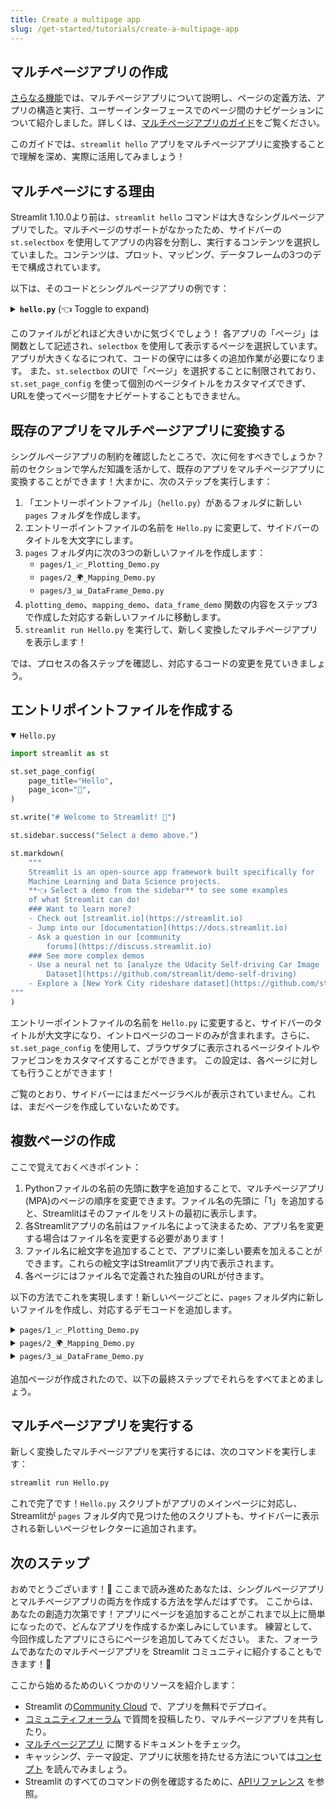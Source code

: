 ```yaml
---
title: Create a multipage app
slug: /get-started/tutorials/create-a-multipage-app
---
```


## マルチページアプリの作成

[さらなる機能](/contents/get-started/fundamentals/additional-features.md)では、マルチページアプリについて説明し、ページの定義方法、アプリの構造と実行、ユーザーインターフェースでのページ間のナビゲーションについて紹介しました。詳しくは、[マルチページアプリのガイド](/contents/develop/concepts/multipage-apps.md)をご覧ください。

このガイドでは、`streamlit hello` アプリをマルチページアプリに変換することで理解を深め、実際に活用してみましょう！

## マルチページにする理由

Streamlit 1.10.0より前は、`streamlit hello` コマンドは大きなシングルページアプリでした。マルチページのサポートがなかったため、サイドバーの `st.selectbox` を使用してアプリの内容を分割し、実行するコンテンツを選択していました。コンテンツは、プロット、マッピング、データフレームの3つのデモで構成されています。

以下は、そのコードとシングルページアプリの例です：

<details>

<summary><b><code>hello.py</code></b> (👈 Toggle to expand)</summary> 

```python
import streamlit as st

def intro():
    import streamlit as st

    st.write("# Welcome to Streamlit! 👋")
    st.sidebar.success("Select a demo above.")

    st.markdown(
        """
        Streamlit is an open-source app framework built specifically for
        Machine Learning and Data Science projects.

        **👈 Select a demo from the dropdown on the left** to see some examples
        of what Streamlit can do!

        ### Want to learn more?

        - Check out [streamlit.io](https://streamlit.io)
        - Jump into our [documentation](https://docs.streamlit.io)
        - Ask a question in our [community
          forums](https://discuss.streamlit.io)

        ### See more complex demos

        - Use a neural net to [analyze the Udacity Self-driving Car Image
          Dataset](https://github.com/streamlit/demo-self-driving)
        - Explore a [New York City rideshare dataset](https://github.com/streamlit/demo-uber-nyc-pickups)
    """
    )

def mapping_demo():
    import streamlit as st
    import pandas as pd
    import pydeck as pdk

    from urllib.error import URLError

    st.markdown(f"# {list(page_names_to_funcs.keys())[2]}")
    st.write(
        """
        This demo shows how to use
[`st.pydeck_chart`](https://docs.streamlit.io/develop/api-reference/charts/st.pydeck_chart)
to display geospatial data.
"""
    )

    @st.cache_data
    def from_data_file(filename):
        url = (
            "http://raw.githubusercontent.com/streamlit/"
            "example-data/master/hello/v1/%s" % filename
        )
        return pd.read_json(url)

    try:
        ALL_LAYERS = {
            "Bike Rentals": pdk.Layer(
                "HexagonLayer",
                data=from_data_file("bike_rental_stats.json"),
                get_position=["lon", "lat"],
                radius=200,
                elevation_scale=4,
                elevation_range=[0, 1000],
                extruded=True,
            ),
            "Bart Stop Exits": pdk.Layer(
                "ScatterplotLayer",
                data=from_data_file("bart_stop_stats.json"),
                get_position=["lon", "lat"],
                get_color=[200, 30, 0, 160],
                get_radius="[exits]",
                radius_scale=0.05,
            ),
            "Bart Stop Names": pdk.Layer(
                "TextLayer",
                data=from_data_file("bart_stop_stats.json"),
                get_position=["lon", "lat"],
                get_text="name",
                get_color=[0, 0, 0, 200],
                get_size=15,
                get_alignment_baseline="'bottom'",
            ),
            "Outbound Flow": pdk.Layer(
                "ArcLayer",
                data=from_data_file("bart_path_stats.json"),
                get_source_position=["lon", "lat"],
                get_target_position=["lon2", "lat2"],
                get_source_color=[200, 30, 0, 160],
                get_target_color=[200, 30, 0, 160],
                auto_highlight=True,
                width_scale=0.0001,
                get_width="outbound",
                width_min_pixels=3,
                width_max_pixels=30,
            ),
        }
        st.sidebar.markdown("### Map Layers")
        selected_layers = [
            layer
            for layer_name, layer in ALL_LAYERS.items()
            if st.sidebar.checkbox(layer_name, True)
        ]
        if selected_layers:
            st.pydeck_chart(
                pdk.Deck(
                    map_style="mapbox://styles/mapbox/light-v9",
                    initial_view_state={
                        "latitude": 37.76,
                        "longitude": -122.4,
                        "zoom": 11,
                        "pitch": 50,
                    },
                    layers=selected_layers,
                )
            )
        else:
            st.error("Please choose at least one layer above.")
    except URLError as e:
        st.error(
            """
            **This demo requires internet access.**

            Connection error: %s
        """
            % e.reason
        )

def plotting_demo():
    import streamlit as st
    import time
    import numpy as np

    st.markdown(f'# {list(page_names_to_funcs.keys())[1]}')
    st.write(
        """
        This demo illustrates a combination of plotting and animation with
Streamlit. We're generating a bunch of random numbers in a loop for around
5 seconds. Enjoy!
"""
    )

    progress_bar = st.sidebar.progress(0)
    status_text = st.sidebar.empty()
    last_rows = np.random.randn(1, 1)
    chart = st.line_chart(last_rows)

    for i in range(1, 101):
        new_rows = last_rows[-1, :] + np.random.randn(5, 1).cumsum(axis=0)
        status_text.text("%i%% Complete" % i)
        chart.add_rows(new_rows)
        progress_bar.progress(i)
        last_rows = new_rows
        time.sleep(0.05)

    progress_bar.empty()

    # Streamlit widgets automatically run the script from top to bottom. Since
    # this button is not connected to any other logic, it just causes a plain
    # rerun.
    st.button("Re-run")


def data_frame_demo():
    import streamlit as st
    import pandas as pd
    import altair as alt

    from urllib.error import URLError

    st.markdown(f"# {list(page_names_to_funcs.keys())[3]}")
    st.write(
        """
        This demo shows how to use `st.write` to visualize Pandas DataFrames.

(Data courtesy of the [UN Data Explorer](http://data.un.org/Explorer.aspx).)
"""
    )

    @st.cache_data
    def get_UN_data():
        AWS_BUCKET_URL = "http://streamlit-demo-data.s3-us-west-2.amazonaws.com"
        df = pd.read_csv(AWS_BUCKET_URL + "/agri.csv.gz")
        return df.set_index("Region")

    try:
        df = get_UN_data()
        countries = st.multiselect(
            "Choose countries", list(df.index), ["China", "United States of America"]
        )
        if not countries:
            st.error("Please select at least one country.")
        else:
            data = df.loc[countries]
            data /= 1000000.0
            st.write("### Gross Agricultural Production ($B)", data.sort_index())

            data = data.T.reset_index()
            data = pd.melt(data, id_vars=["index"]).rename(
                columns={"index": "year", "value": "Gross Agricultural Product ($B)"}
            )
            chart = (
                alt.Chart(data)
                .mark_area(opacity=0.3)
                .encode(
                    x="year:T",
                    y=alt.Y("Gross Agricultural Product ($B):Q", stack=None),
                    color="Region:N",
                )
            )
            st.altair_chart(chart, use_container_width=True)
    except URLError as e:
        st.error(
            """
            **This demo requires internet access.**

            Connection error: %s
        """
            % e.reason
        )

page_names_to_funcs = {
    "—": intro,
    "Plotting Demo": plotting_demo,
    "Mapping Demo": mapping_demo,
    "DataFrame Demo": data_frame_demo
}

demo_name = st.sidebar.selectbox("Choose a demo", page_names_to_funcs.keys())
page_names_to_funcs[demo_name]()
```

</details>

このファイルがどれほど大きいかに気づくでしょう！
各アプリの「ページ」は関数として記述され、`selectbox` を使用して表示するページを選択しています。
アプリが大きくなるにつれて、コードの保守には多くの追加作業が必要になります。
また、`st.selectbox` のUIで「ページ」を選択することに制限されており、`st.set_page_config` を使って個別のページタイトルをカスタマイズできず、
URLを使ってページ間をナビゲートすることもできません。

## 既存のアプリをマルチページアプリに変換する

シングルページアプリの制約を確認したところで、次に何をすべきでしょうか？前のセクションで学んだ知識を活かして、既存のアプリをマルチページアプリに変換することができます！大まかに、次のステップを実行します：

1. 「エントリーポイントファイル」（`hello.py`）があるフォルダに新しい `pages` フォルダを作成します。
2. エントリーポイントファイルの名前を `Hello.py` に変更して、サイドバーのタイトルを大文字にします。
3. `pages` フォルダ内に次の3つの新しいファイルを作成します：
   - `pages/1_📈_Plotting_Demo.py`
   - `pages/2_🌍_Mapping_Demo.py`
   - `pages/3_📊_DataFrame_Demo.py`
4. `plotting_demo`、`mapping_demo`、`data_frame_demo` 関数の内容をステップ3で作成した対応する新しいファイルに移動します。
5. `streamlit run Hello.py` を実行して、新しく変換したマルチページアプリを表示します！

では、プロセスの各ステップを確認し、対応するコードの変更を見ていきましょう。

## エントリポイントファイルを作成する

<details open>
<summary><code>Hello.py</code></summary>

```python
import streamlit as st

st.set_page_config(
    page_title="Hello",
    page_icon="👋",
)

st.write("# Welcome to Streamlit! 👋")

st.sidebar.success("Select a demo above.")

st.markdown(
    """
    Streamlit is an open-source app framework built specifically for
    Machine Learning and Data Science projects.
    **👈 Select a demo from the sidebar** to see some examples
    of what Streamlit can do!
    ### Want to learn more?
    - Check out [streamlit.io](https://streamlit.io)
    - Jump into our [documentation](https://docs.streamlit.io)
    - Ask a question in our [community
        forums](https://discuss.streamlit.io)
    ### See more complex demos
    - Use a neural net to [analyze the Udacity Self-driving Car Image
        Dataset](https://github.com/streamlit/demo-self-driving)
    - Explore a [New York City rideshare dataset](https://github.com/streamlit/demo-uber-nyc-pickups)
"""
)
```

</details>

エントリーポイントファイルの名前を `Hello.py` に変更すると、サイドバーのタイトルが大文字になり、イントロページのコードのみが含まれます。さらに、`st.set_page_config` を使用して、ブラウザタブに表示されるページタイトルやファビコンをカスタマイズすることができます。
この設定は、各ページに対しても行うことができます！

ご覧のとおり、サイドバーにはまだページラベルが表示されていません。これは、まだページを作成していないためです。

## 複数ページの作成

ここで覚えておくべきポイント：

1. Pythonファイルの名前の先頭に数字を追加することで、マルチページアプリ(MPA)のページの順序を変更できます。ファイル名の先頭に「1」を追加すると、Streamlitはそのファイルをリストの最初に表示します。
2. 各Streamlitアプリの名前はファイル名によって決まるため、アプリ名を変更する場合はファイル名を変更する必要があります！
3. ファイル名に絵文字を追加することで、アプリに楽しい要素を加えることができます。これらの絵文字はStreamlitアプリ内で表示されます。
4. 各ページにはファイル名で定義された独自のURLが付きます。

以下の方法でこれを実現します！新しいページごとに、`pages` フォルダ内に新しいファイルを作成し、対応するデモコードを追加します。

<details>

<summary><code>pages/1_📈_Plotting_Demo.py</code></summary>

```python
import streamlit as st
import time
import numpy as np

st.set_page_config(page_title="Plotting Demo", page_icon="📈")

st.markdown("# Plotting Demo")
st.sidebar.header("Plotting Demo")
st.write(
    """This demo illustrates a combination of plotting and animation with
Streamlit. We're generating a bunch of random numbers in a loop for around
5 seconds. Enjoy!"""
)

progress_bar = st.sidebar.progress(0)
status_text = st.sidebar.empty()
last_rows = np.random.randn(1, 1)
chart = st.line_chart(last_rows)

for i in range(1, 101):
    new_rows = last_rows[-1, :] + np.random.randn(5, 1).cumsum(axis=0)
    status_text.text("%i%% Complete" % i)
    chart.add_rows(new_rows)
    progress_bar.progress(i)
    last_rows = new_rows
    time.sleep(0.05)

progress_bar.empty()

# Streamlit widgets automatically run the script from top to bottom. Since
# this button is not connected to any other logic, it just causes a plain
# rerun.
st.button("Re-run")
```

</details>


<details>
<summary><code>pages/2_🌍_Mapping_Demo.py</code></summary>

```python
import streamlit as st
import pandas as pd
import pydeck as pdk
from urllib.error import URLError

st.set_page_config(page_title="Mapping Demo", page_icon="🌍")

st.markdown("# Mapping Demo")
st.sidebar.header("Mapping Demo")
st.write(
    """This demo shows how to use
[`st.pydeck_chart`](https://docs.streamlit.io/develop/api-reference/charts/st.pydeck_chart)
to display geospatial data."""
)


@st.cache_data
def from_data_file(filename):
    url = (
        "http://raw.githubusercontent.com/streamlit/"
        "example-data/master/hello/v1/%s" % filename
    )
    return pd.read_json(url)


try:
    ALL_LAYERS = {
        "Bike Rentals": pdk.Layer(
            "HexagonLayer",
            data=from_data_file("bike_rental_stats.json"),
            get_position=["lon", "lat"],
            radius=200,
            elevation_scale=4,
            elevation_range=[0, 1000],
            extruded=True,
        ),
        "Bart Stop Exits": pdk.Layer(
            "ScatterplotLayer",
            data=from_data_file("bart_stop_stats.json"),
            get_position=["lon", "lat"],
            get_color=[200, 30, 0, 160],
            get_radius="[exits]",
            radius_scale=0.05,
        ),
        "Bart Stop Names": pdk.Layer(
            "TextLayer",
            data=from_data_file("bart_stop_stats.json"),
            get_position=["lon", "lat"],
            get_text="name",
            get_color=[0, 0, 0, 200],
            get_size=15,
            get_alignment_baseline="'bottom'",
        ),
        "Outbound Flow": pdk.Layer(
            "ArcLayer",
            data=from_data_file("bart_path_stats.json"),
            get_source_position=["lon", "lat"],
            get_target_position=["lon2", "lat2"],
            get_source_color=[200, 30, 0, 160],
            get_target_color=[200, 30, 0, 160],
            auto_highlight=True,
            width_scale=0.0001,
            get_width="outbound",
            width_min_pixels=3,
            width_max_pixels=30,
        ),
    }
    st.sidebar.markdown("### Map Layers")
    selected_layers = [
        layer
        for layer_name, layer in ALL_LAYERS.items()
        if st.sidebar.checkbox(layer_name, True)
    ]
    if selected_layers:
        st.pydeck_chart(
            pdk.Deck(
                map_style="mapbox://styles/mapbox/light-v9",
                initial_view_state={
                    "latitude": 37.76,
                    "longitude": -122.4,
                    "zoom": 11,
                    "pitch": 50,
                },
                layers=selected_layers,
            )
        )
    else:
        st.error("Please choose at least one layer above.")
except URLError as e:
    st.error(
        """
        **This demo requires internet access.**
        Connection error: %s
    """
        % e.reason
    )
```

</details>


<details>
<summary><code>pages/3_📊_DataFrame_Demo.py</code></summary>

```python
import streamlit as st
import pandas as pd
import altair as alt
from urllib.error import URLError

st.set_page_config(page_title="DataFrame Demo", page_icon="📊")

st.markdown("# DataFrame Demo")
st.sidebar.header("DataFrame Demo")
st.write(
    """This demo shows how to use `st.write` to visualize Pandas DataFrames.
(Data courtesy of the [UN Data Explorer](http://data.un.org/Explorer.aspx).)"""
)


@st.cache_data
def get_UN_data():
    AWS_BUCKET_URL = "http://streamlit-demo-data.s3-us-west-2.amazonaws.com"
    df = pd.read_csv(AWS_BUCKET_URL + "/agri.csv.gz")
    return df.set_index("Region")


try:
    df = get_UN_data()
    countries = st.multiselect(
        "Choose countries", list(df.index), ["China", "United States of America"]
    )
    if not countries:
        st.error("Please select at least one country.")
    else:
        data = df.loc[countries]
        data /= 1000000.0
        st.write("### Gross Agricultural Production ($B)", data.sort_index())

        data = data.T.reset_index()
        data = pd.melt(data, id_vars=["index"]).rename(
            columns={"index": "year", "value": "Gross Agricultural Product ($B)"}
        )
        chart = (
            alt.Chart(data)
            .mark_area(opacity=0.3)
            .encode(
                x="year:T",
                y=alt.Y("Gross Agricultural Product ($B):Q", stack=None),
                color="Region:N",
            )
        )
        st.altair_chart(chart, use_container_width=True)
except URLError as e:
    st.error(
        """
        **This demo requires internet access.**
        Connection error: %s
    """
        % e.reason
    )
```

</details>

追加ページが作成されたので、以下の最終ステップでそれらをすべてまとめましょう。

## マルチページアプリを実行する

新しく変換したマルチページアプリを実行するには、次のコマンドを実行します：

```bash
streamlit run Hello.py
```

これで完了です！`Hello.py` スクリプトがアプリのメインページに対応し、Streamlitが `pages` フォルダ内で見つけた他のスクリプトも、サイドバーに表示される新しいページセレクターに追加されます。

## 次のステップ

おめでとうございます！🎉 ここまで読み進めたあなたは、シングルページアプリとマルチページアプリの両方を作成する方法を学んだはずです。
ここからは、あなたの創造力次第です！アプリにページを追加することがこれまで以上に簡単になったので、どんなアプリを作成するか楽しみにしています。
練習として、今回作成したアプリにさらにページを追加してみてください。
また、フォーラムであなたのマルチページアプリを Streamlit コミュニティに紹介することもできます！🎈

ここから始めるためのいくつかのリソースを紹介します：

- Streamlit の[Community Cloud](/contents/deploy/streamlit-community-cloud.md) で、アプリを無料でデプロイ。
- [コミュニティフォーラム](https://discuss.streamlit.io/c/streamlit-examples/9) で質問を投稿したり、マルチページアプリを共有したり。
- [マルチページアプリ](/contents/develop/concepts/multipage-apps.md) に関するドキュメントをチェック。
- キャッシング、テーマ設定、アプリに状態を持たせる方法については[コンセプト](/contents/develop/concepts) を読んでみましょう。
- Streamlit のすべてのコマンドの例を確認するために、[APIリファレンス](/contents/develop/api-reference/) を参照。
